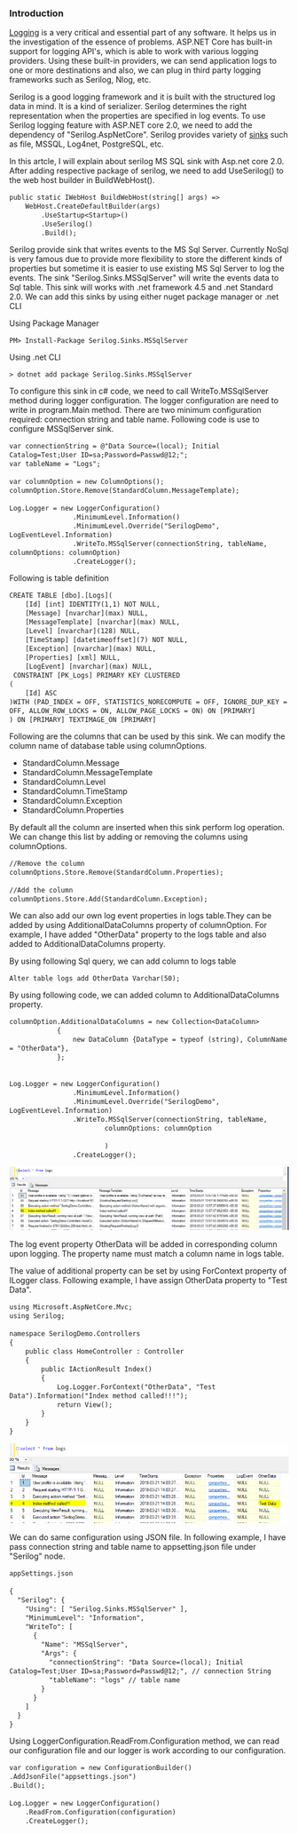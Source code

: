 ### Introduction 
[Logging](https://github.com/jignesht24/Aspnetcore/blob/master/Logging%20with%20.net%20core%202.0/Basic%20Logging%20Framework/Readme.md)  is a very critical and essential part of any software. It helps us in the investigation of the essence of problems. ASP.NET Core has built-in support for logging API's, which is able to work with various logging providers. Using these built-in providers, we can send application logs to one or more destinations and also, we can plug in third party logging frameworks such as Serilog, Nlog, etc.

Serilog is a good logging framework and it is built with the structured log data in mind. It is a kind of serializer. Serilog determines the right representation when the properties are specified in log events. To use Serilog logging feature with ASP.NET core 2.0, we need to add the dependency of "Serilog.AspNetCore". Serilog provides variety of [sinks](https://github.com/serilog/serilog/wiki/Provided-Sinks) such as file, MSSQL, Log4net, PostgreSQL,  etc.

In this artcle, I will explain about serilog MS SQL sink with Asp.net core 2.0. After adding respective package of serilog, we need to add UseSerilog() to the web host builder in BuildWebHost().
```
public static IWebHost BuildWebHost(string[] args) =>
    WebHost.CreateDefaultBuilder(args)
        .UseStartup<Startup>()
        .UseSerilog()
        .Build();
```
Serilog provide sink that writes events to the MS Sql Server. Currently NoSql is very famous due to provide more flexibility to store the different kinds of properties but sometime it is easier to use existing MS Sql Server to log the events. The sink "Serilog.Sinks.MSSqlServer" will write the events data to Sql table. This sink will works with .net framework 4.5 and .net Standard 2.0. We can add this sinks by using either nuget package manager or .net CLI

Using Package Manager
```
PM> Install-Package Serilog.Sinks.MSSqlServer 
```
Using .net CLI
```
> dotnet add package Serilog.Sinks.MSSqlServer 
```
To configure this sink in c# code, we need to call WriteTo.MSSqlServer method during logger configuration. The logger configuration are need to write in program.Main method. There are two minimum configuration required: connection string and table name. Following code is use to configure MSSqlServer sink.
```
var connectionString = @"Data Source=(local); Initial Catalog=Test;User ID=sa;Password=Passwd@12;";
var tableName = "Logs";

var columnOption = new ColumnOptions();
columnOption.Store.Remove(StandardColumn.MessageTemplate);

Log.Logger = new LoggerConfiguration()
                .MinimumLevel.Information()
                .MinimumLevel.Override("SerilogDemo", LogEventLevel.Information)
                .WriteTo.MSSqlServer(connectionString, tableName, columnOptions: columnOption)
                .CreateLogger();
```
Following is table definition
```
CREATE TABLE [dbo].[Logs](
	[Id] [int] IDENTITY(1,1) NOT NULL,
	[Message] [nvarchar](max) NULL,
	[MessageTemplate] [nvarchar](max) NULL,
	[Level] [nvarchar](128) NULL,
	[TimeStamp] [datetimeoffset](7) NOT NULL,
	[Exception] [nvarchar](max) NULL,
	[Properties] [xml] NULL,
	[LogEvent] [nvarchar](max) NULL,
 CONSTRAINT [PK_Logs] PRIMARY KEY CLUSTERED 
(
	[Id] ASC
)WITH (PAD_INDEX = OFF, STATISTICS_NORECOMPUTE = OFF, IGNORE_DUP_KEY = OFF, ALLOW_ROW_LOCKS = ON, ALLOW_PAGE_LOCKS = ON) ON [PRIMARY]
) ON [PRIMARY] TEXTIMAGE_ON [PRIMARY]
```
Following are the columns that can be used by this sink. We can modify the column name of database table using columnOptions.

* StandardColumn.Message
* StandardColumn.MessageTemplate
* StandardColumn.Level
* StandardColumn.TimeStamp
* StandardColumn.Exception
* StandardColumn.Properties

By default all the column are inserted when this sink perform log operation. We can change this list by adding or removing the columns using columnOptions.
```
//Remove the column
columnOptions.Store.Remove(StandardColumn.Properties);

//Add the column
columnOptions.Store.Add(StandardColumn.Exception);
```
We can also add our own log event properties in logs table.They can be added by using AdditionalDataColumns property of columnOption. For example, I have added "OtherData" property to the logs table and also added to AdditionalDataColumns property.

By using following Sql query, we can add column to logs table
```
Alter table logs add OtherData Varchar(50);
```
By using following code, we can added column to AdditionalDataColumns property.
```
columnOption.AdditionalDataColumns = new Collection<DataColumn>
            {
                new DataColumn {DataType = typeof (string), ColumnName = "OtherData"},
            };


Log.Logger = new LoggerConfiguration()
                .MinimumLevel.Information()
                .MinimumLevel.Override("SerilogDemo", LogEventLevel.Information)
                .WriteTo.MSSqlServer(connectionString, tableName,
                        columnOptions: columnOption

                        )
                .CreateLogger();
```
![alt text](img/1.png "")

The log event property OtherData will be added in corresponding column upon logging. The property name must match a column name in logs table.

The value of additional property can be set by using ForContext property of ILogger class. Following example, I have assign OtherData property to "Test Data". 
```
using Microsoft.AspNetCore.Mvc;
using Serilog;

namespace SerilogDemo.Controllers
{
    public class HomeController : Controller
    {
        public IActionResult Index()
        {
            Log.Logger.ForContext("OtherData", "Test Data").Information("Index method called!!!");
            return View();
        }
    }
}
```
![alt text](img/2.png "")

We can do same configuration using JSON file. In following example, I have pass connection string and table name to appsetting.json file under "Serilog" node. 
```
appSettings.json 

{
  "Serilog": {
    "Using": [ "Serilog.Sinks.MSSqlServer" ],
    "MinimumLevel": "Information",
    "WriteTo": [
      {
        "Name": "MSSqlServer",
        "Args": {
          "connectionString": "Data Source=(local); Initial Catalog=Test;User ID=sa;Password=Passwd@12;", // connection String
          "tableName": "logs" // table name
        }
      }
    ]
  }
}
```
Using LoggerConfiguration.ReadFrom.Configuration method, we can read our configuration file and our logger is work according to our configuration.
```
var configuration = new ConfigurationBuilder()
.AddJsonFile("appsettings.json")
.Build();

Log.Logger = new LoggerConfiguration()
    .ReadFrom.Configuration(configuration)
    .CreateLogger();
 ```

